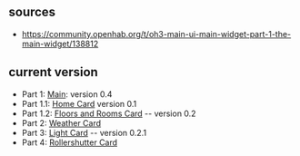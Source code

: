 ## sources

- https://community.openhab.org/t/oh3-main-ui-main-widget-part-1-the-main-widget/138812

## current version

- Part 1: [Main](https://community.openhab.org/t/oh3-main-ui-main-widget-part-1-the-main-widget/138812): version 0.4
- Part 1.1: [Home Card](https://community.openhab.org/t/oh3-main-ui-main-widget-part-1-1-the-main-widget-home-card/139462) version 0.1
- Part 1.2: [Floors and Rooms Card](https://community.openhab.org/t/oh3-main-ui-main-widget-part-1-2-the-main-widget-floorsandrooms/140514) -- version 0.2
- Part 2: [Weather Card](https://community.openhab.org/t/oh3-main-ui-main-widget-part-2-the-weather-card/138813)
- Part 3: [Light Card](https://community.openhab.org/t/oh3-main-ui-main-widget-part-3-the-light-card/138814) -- version 0.2.1
- Part 4: [Rollershutter Card](https://community.openhab.org/t/oh3-main-ui-main-widget-part-4-the-rollershutter-card/138815)